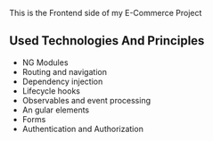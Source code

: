 This is the Frontend side of my E-Commerce Project
 
## Used Technologies And Principles

- NG Modules
- Routing and navigation
- Dependency injection
- Lifecycle hooks
- Observables and event processing
- An gular elements
- Forms
- Authentication and Authorization
